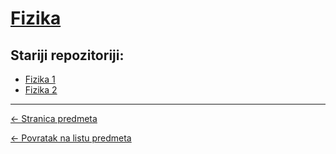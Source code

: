 # [Fizika](https://www.github.com/studosi-fer/FIZIKA)

## Stariji repozitoriji:
- [Fizika 1](https://www.github.com/studosi-fer/FIZ1)
- [Fizika 2](https://www.github.com/studosi-fer/FIZ2)

---

[<- Stranica predmeta](https://www.fer.unizg.hr/predmet/fiz)

[<- Povratak na listu predmeta](https://www.github.com/studosi/FER)
